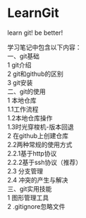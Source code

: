 # LearnGit
learn git! be better!

学习笔记中包含以下内容：</br>
一、git基础</br>
1 git介绍</br>
2 git和github的区别</br>
3 git安装</br>
二、git的使用</br>
1 本地仓库</br>
1.1工作流程</br>
1.2本地仓库操作</br>
1.3时光穿梭机-版本回退</br>
2 在github上创建仓库</br>
2.2两种常规的使用方式</br>
2.2.1基于http协议</br>
2.2.2基于ssh协议（推荐）</br>
2.3 分支管理</br>
2.4 冲突的产生与解决</br>
三、git实用技能</br>
1 图形管理工具</br>
2 .gitignore忽略文件</br>
